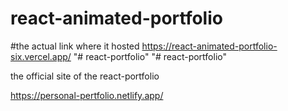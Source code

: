 # react-animated-portfolio

#the actual link where it hosted
https://react-animated-portfolio-six.vercel.app/
"# react-portfolio" 
"# react-portfolio" 


the official site of the react-portfolio

https://personal-pertfolio.netlify.app/
